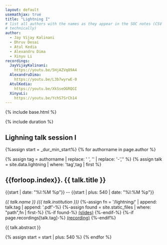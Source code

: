 ```yaml
---
layout: default
usemathjax: true
title: "Lightning I"
# list all authors with the names as they appear in the SOC notes (CSV file
# technically)
author:
  - Jay Vijay Kalinani
  - Dhruv Desai
  - Atul Kedia
  - Alexandru Dima
  - Xinyu Li
recordings:
  JayVijayKalinani:
    https://youtu.be/5HjAZVq89A4
  AlexandruDima:
    https://youtu.be/L3b7wyrwE-0
  AtulKedia:
    https://youtu.be/XkSseOGRQGI
  XinyuLi:
    https://youtu.be/YchS7SrCh14
---
```

{% include base.html %}

{% include duration %}
## Lighning talk session I

{%assign start = _dur_min_start%}
{% for authorname in page.author %}

{% assign tag = authorname | replace: ' ', '' | replace: '-','' %}
{% assign talk = site.data.lightning | where: 'tag',tag | first %}

<h2 id="{{talk.tag}}">{{forloop.index}}. {{ talk.title }}</h2>
{{start | date: "%I:%M %p"}} -- {{start | plus: 540 | date: "%I:%M %p"}}

<em>{{ talk.name }} ({{ talk.institution }})</em>
{%-assign fn = '/lightning/' | append: talk.tag | append: '.pdf'-%}
{%-assign found = site.static_files | where: "path",fn | first-%}
{%-if found-%}
<a href="{{base}}/lightning/{{talk.tag}}.pdf"> (slides)</a>
{%-endif-%}
{%-if page.recordings[talk.tag]-%}
<a href="{{page.recordings[talk.tag]}}"> (recording)</a>
{%-endif%}

{{ talk.abstract }}

{% assign start = start | plus: 540 %}
{% endfor %}
